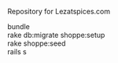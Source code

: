 Repository for Lezatspices.com

bundle<br>
rake db:migrate shoppe:setup<br>
rake shoppe:seed<br>
rails s<br>
